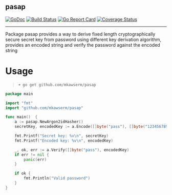 pasap 
-------------------------------------------------
[![GoDoc](https://godoc.org/github.com/mkawserm/pasap?status.svg)](https://godoc.org/github.com/mkawserm/pasap)
[![Build Status](https://travis-ci.com/mkawserm/pasap.svg?branch=master)](https://travis-ci.com/mkawserm/pasap)
[![Go Report Card](https://goreportcard.com/badge/github.com/mkawserm/pasap)](https://goreportcard.com/report/github.com/mkawserm/pasap)
[![Coverage Status](https://coveralls.io/repos/github/mkawserm/pasap/badge.svg?branch=master)](https://coveralls.io/github/mkawserm/pasap?branch=master)

-------------------------------------------------

Package pasap provides a way to derive fixed length
cryptographically secure secret key from password
using different key derivation algorithm, provides an encoded string and
verify the password against the encoded string

# Usage

> `➜ go get github.com/mkawserm/pasap`

```go
package main

import "fmt"
import "github.com/mkawserm/pasap"

func main()  {
	a := pasap.NewArgon2idHasher()
	secretKey, encodedKey := a.Encode([]byte("pass"), []byte("123456789"))

	fmt.Printf("Secret key: %v\n", secretKey)
	fmt.Printf("Encoded key: %v\n", encodedKey)

	_, ok, err := a.Verify([]byte("pass"), encodedKey)
	if err != nil {
		panic(err)
	}

	if ok {
		fmt.Println("Valid password")
	}
}
```